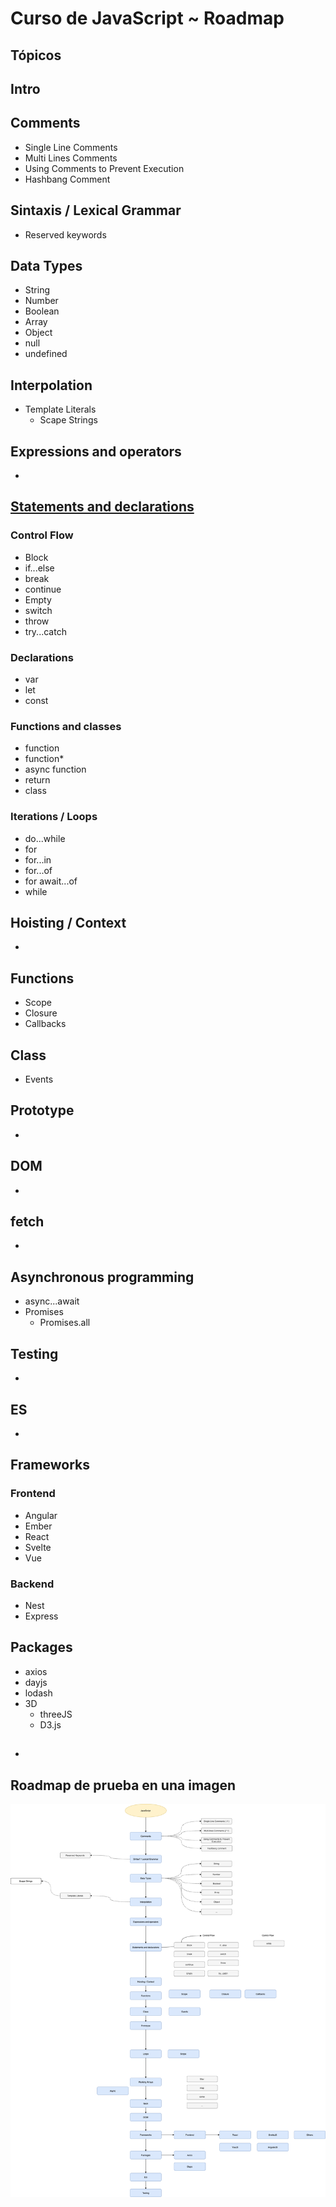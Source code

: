 # Curso de JavaScript ~ Roadmap



## Tópicos


## Intro
## Comments

- Single Line Comments
- Multi Lines Comments
- Using Comments to Prevent Execution
- Hashbang Comment

## Sintaxis / Lexical Grammar

- Reserved keywords

## Data Types
- String
- Number
- Boolean
- Array
- Object
- null
- undefined

## Interpolation 

- Template Literals
    - Scape Strings

## Expressions and operators

- 

## [Statements and declarations](https://developer.mozilla.org/en-US/docs/Web/JavaScript/Reference/Statements)

### Control Flow
- Block
- if...else
- break
- continue
- Empty
- switch
- throw
- try...catch

### Declarations

- var
- let
- const

### Functions and classes

- function 
- function*
- async function
- return
- class

### Iterations / Loops
- do...while
- for
- for...in
- for...of
- for await...of
- while


## Hoisting / Context

- 

## Functions

- Scope
- Closure
- Callbacks

## Class

- Events

## Prototype

- 


## DOM

- 

## fetch

- 

## Asynchronous programming

- async...await
- Promises
    - Promises.all


## Testing

- 

## ES

- 

## Frameworks

### Frontend
- Angular
- Ember
- React
- Svelte
- Vue

### Backend

- Nest
- Express

## Packages

- axios
- dayjs
- lodash
- 3D
    - threeJS
    - D3.js

## 

- 

## Roadmap de prueba en una imagen

![Image](./src/images/test-roadmap.png)
